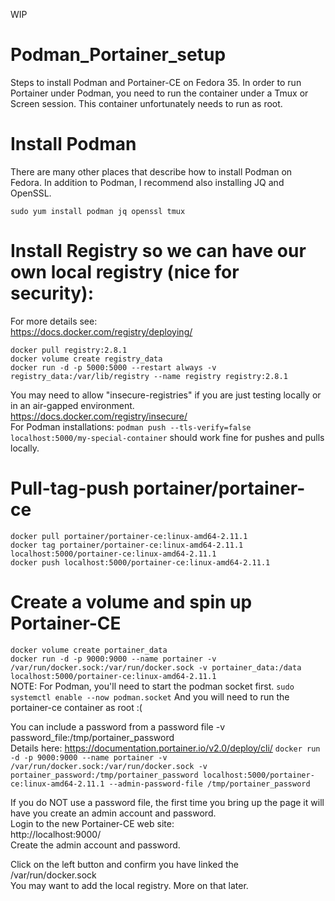 WIP

# Podman_Portainer_setup
Steps to install Podman and Portainer-CE on Fedora 35.  In order to run Portainer under Podman, you need to run the container under a
Tmux or Screen session.  This container unfortunately needs to run as root.  

# Install Podman
There are many other places that describe how to install Podman on Fedora.  In addition to Podman, I recommend also installing JQ and OpenSSL.  

`sudo yum install podman jq openssl tmux`   


# Install Registry so we can have our own local registry (nice for security):
For more details see:  
https://docs.docker.com/registry/deploying/

`docker pull registry:2.8.1`  
`docker volume create registry_data`  
`docker run -d -p 5000:5000 --restart always -v registry_data:/var/lib/registry --name registry registry:2.8.1`  

You may need to allow "insecure-registries" if you are just testing locally or in an air-gapped environment.  
https://docs.docker.com/registry/insecure/  
For Podman installations: `podman push --tls-verify=false localhost:5000/my-special-container` should work fine for pushes and pulls locally.

# Pull-tag-push portainer/portainer-ce
`docker pull portainer/portainer-ce:linux-amd64-2.11.1`  
`docker tag portainer/portainer-ce:linux-amd64-2.11.1 localhost:5000/portainer-ce:linux-amd64-2.11.1`  
`docker push localhost:5000/portainer-ce:linux-amd64-2.11.1`  

# Create a volume and spin up Portainer-CE
`docker volume create portainer_data`  
`docker run -d -p 9000:9000 --name portainer -v /var/run/docker.sock:/var/run/docker.sock -v portainer_data:/data localhost:5000/portainer-ce:linux-amd64-2.11.1`  
NOTE: For Podman, you'll need to start the podman socket first.  `sudo systemctl enable --now podman.socket`  And you will need to run the portainer-ce container as root :(  

You can include a password from a password file -v password_file:/tmp/portainer_password  
Details here:
https://documentation.portainer.io/v2.0/deploy/cli/
`docker run -d -p 9000:9000 --name portainer -v /var/run/docker.sock:/var/run/docker.sock -v portainer_password:/tmp/portainer_password localhost:5000/portainer-ce:linux-amd64-2.11.1 --admin-password-file /tmp/portainer_password`

If you do NOT use a password file, the first time you bring up the page it will have you create an admin account and password.  
Login to the new Portainer-CE web site:  
http://localhost:9000/  
Create the admin account and password.

Click on the left button and confirm you have linked the /var/run/docker.sock  
You may want to add the local registry.  More on that later.
